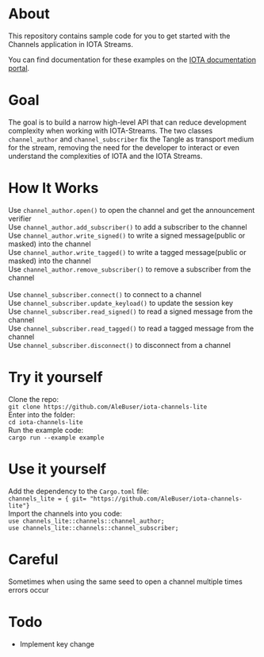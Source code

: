 # About

This repository contains sample code for you to get started with the Channels application in IOTA Streams.

You can find documentation for these examples on the [IOTA documentation portal](https://docs.iota.org/docs/iota-streams/1.0/overview).

# Goal
The goal is to build a narrow high-level API that can reduce development complexity when working with IOTA-Streams.
The two classes `channel_author` and `channel_subscriber` fix the Tangle as transport medium for the stream, removing the need for the developer to interact or even understand the complexities of IOTA and the IOTA Streams. 

# How It Works

Use `channel_author.open()` to open the channel and get the announcement verifier <br />
Use `channel_author.add_subscriber()` to add a subscriber to the channel <br />
Use `channel_author.write_signed()` to write a signed message(public or masked) into the channel <br />
Use `channel_author.write_tagged()` to write a tagged message(public or masked) into the channel <br />
Use `channel_author.remove_subscriber()` to remove a subscriber from the channel <br />
<br />
Use `channel_subscriber.connect()` to connect to a channel<br />
Use `channel_subscriber.update_keyload()` to update the session key<br />
Use `channel_subscriber.read_signed()` to read a signed message from the channel<br />
Use `channel_subscriber.read_tagged()` to read a tagged message from the channel<br />
Use `channel_subscriber.disconnect()` to disconnect from a channel<br />

# Try it yourself
Clone the repo:<br />
`git clone https://github.com/AleBuser/iota-channels-lite`<br />
Enter into the folder:<br />
`cd iota-channels-lite`<br />
Run the example code:<br />
`cargo run --example example`<br />

# Use it yourself
Add the dependency to the `Cargo.toml` file: <br />
`channels_lite = { git= "https://github.com/AleBuser/iota-channels-lite"}`<br />
Import the channels into you code:<br />
`use channels_lite::channels::channel_author;`<br />
`use channels_lite::channels::channel_subscriber;`<br />

# Careful
Sometimes when using the same seed to open a channel multiple times errors occur

# Todo
- Implement key change
